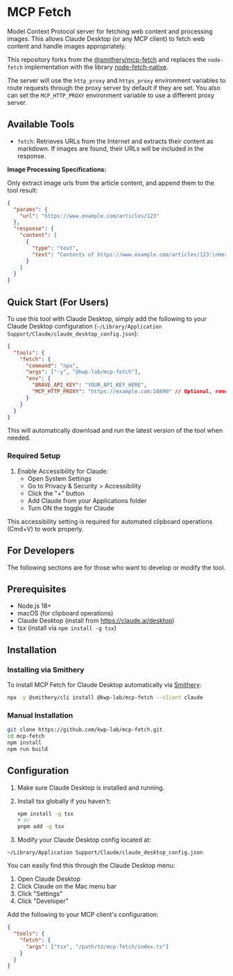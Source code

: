 # MCP Fetch

Model Context Protocol server for fetching web content and processing images. This allows Claude Desktop (or any MCP client) to fetch web content and handle images appropriately.

This repository forks from the [@smithery/mcp-fetch](https://github.com/smithery-ai/mcp-fetch) and replaces the `node-fetch` implementation with the library [node-fetch-native](https://www.npmjs.com/package/node-fetch-native).

The server will use the `http_proxy` and `https_proxy` environment variables to route requests through the proxy server by default if they are set.
You also can set the `MCP_HTTP_PROXY` environment variable to use a different proxy server.

## Available Tools

- `fetch`: Retrieves URLs from the Internet and extracts their content as markdown. If images are found, their URLs will be included in the response.

**Image Processing Specifications:**

Only extract image urls from the article content, and append them to the tool result:

```json
{
  "params": {
    "url": "https://www.example.com/articles/123"
  },
  "response": {
    "content": [
      {
        "type": "text",
        "text": "Contents of https://www.example.com/articles/123:\nHere is the article content\n\nImages found in article:\n- https://www.example.com/1.jpg.webp\n- https://www.example.com/2.jpg.webp\n- https://www.example.com/3.webp"
      }
    ]
  }
}
```

## Quick Start (For Users)

To use this tool with Claude Desktop, simply add the following to your Claude Desktop configuration (`~/Library/Application Support/Claude/claude_desktop_config.json`):

```json
{
  "tools": {
    "fetch": {
      "command": "npx",
      "args": ["-y", "@kwp-lab/mcp-fetch"],
      "env": {
        "BRAVE_API_KEY": "YOUR_API_KEY_HERE",
        "MCP_HTTP_PROXY": "https://example.com:10890" // Optional, remove if not needed
      }
    }
  }
}
```

This will automatically download and run the latest version of the tool when needed.

### Required Setup

1. Enable Accessibility for Claude:
   - Open System Settings
   - Go to Privacy & Security > Accessibility
   - Click the "+" button
   - Add Claude from your Applications folder
   - Turn ON the toggle for Claude

This accessibility setting is required for automated clipboard operations (Cmd+V) to work properly.

## For Developers

The following sections are for those who want to develop or modify the tool.

## Prerequisites

- Node.js 18+
- macOS (for clipboard operations)
- Claude Desktop (install from https://claude.ai/desktop)
- tsx (install via `npm install -g tsx`)

## Installation

### Installing via Smithery

To install MCP Fetch for Claude Desktop automatically via [Smithery](https://smithery.ai/server/@kwp-lab/mcp-fetch):

```bash
npx -y @smithery/cli install @kwp-lab/mcp-fetch --client claude
```

### Manual Installation

```bash
git clone https://github.com/kwp-lab/mcp-fetch.git
cd mcp-fetch
npm install
npm run build
```

## Configuration

1. Make sure Claude Desktop is installed and running.

2. Install tsx globally if you haven't:

    ```bash
    npm install -g tsx
    # or
    pnpm add -g tsx
    ```

3. Modify your Claude Desktop config located at:

`~/Library/Application Support/Claude/claude_desktop_config.json`

You can easily find this through the Claude Desktop menu:

1. Open Claude Desktop
2. Click Claude on the Mac menu bar
3. Click "Settings"
4. Click "Developer"

Add the following to your MCP client's configuration:

```json
{
  "tools": {
    "fetch": {
      "args": ["tsx", "/path/to/mcp-fetch/index.ts"]
    }
  }
}
```
